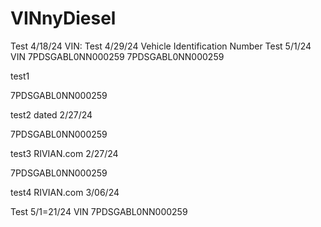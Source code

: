 # VINnyDiesel
Test 4/18/24 VIN:
Test 4/29/24 Vehicle Identification Number 
Test 5/1/24 VIN 7PDSGABL0NN000259
7PDSGABL0NN000259

test1

7PDSGABL0NN000259

test2 dated 2/27/24

7PDSGABL0NN000259

test3 RIVIAN.com 2/27/24

7PDSGABL0NN000259

test4 RIVIAN.com 3/06/24

Test 5/1=21/24 VIN 7PDSGABL0NN000259
